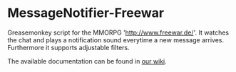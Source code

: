 # MessageNotifier-Freewar
Greasemonkey script for the MMORPG 'http://www.freewar.de/'. It watches the chat and plays a notification sound
everytime a new message arrives. Furthermore it supports adjustable filters.

The available documentation can be found in [our wiki](https://github.com/ZabuzaW/MessageNotifier-Freewar/wiki).
